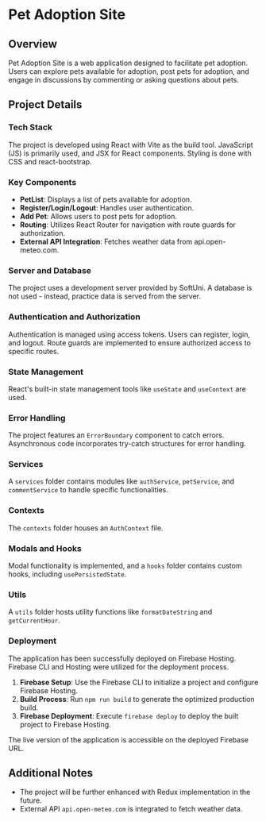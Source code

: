 # Pet Adoption Site

## Overview

Pet Adoption Site is a web application designed to facilitate pet adoption. Users can explore pets available for adoption, post pets for adoption, and engage in discussions by commenting or asking questions about pets.

## Project Details

### Tech Stack

The project is developed using React with Vite as the build tool. JavaScript (JS) is primarily used, and JSX for React components. Styling is done with CSS and react-bootstrap.

### Key Components

- **PetList**: Displays a list of pets available for adoption.
- **Register/Login/Logout**: Handles user authentication.
- **Add Pet**: Allows users to post pets for adoption.
- **Routing**: Utilizes React Router for navigation with route guards for authorization.
- **External API Integration**: Fetches weather data from api.open-meteo.com.

### Server and Database

The project uses a development server provided by SoftUni. A database is not used - instead, practice data is served from the server.

### Authentication and Authorization

Authentication is managed using access tokens. Users can register, login, and logout. Route guards are implemented to ensure authorized access to specific routes.

### State Management

React's built-in state management tools like `useState` and `useContext` are used.

### Error Handling

The project features an `ErrorBoundary` component to catch errors. Asynchronous code incorporates try-catch structures for error handling.

### Services

A `services` folder contains modules like `authService`, `petService`, and `commentService` to handle specific functionalities.

### Contexts

The `contexts` folder houses an `AuthContext` file.

### Modals and Hooks

Modal functionality is implemented, and a `hooks` folder contains custom hooks, including `usePersistedState`.

### Utils

A `utils` folder hosts utility functions like `formatDateString` and `getCurrentHour`.

### Deployment

The application has been successfully deployed on Firebase Hosting. Firebase CLI and Hosting were utilized for the deployment process.

1. **Firebase Setup**: Use the Firebase CLI to initialize a project and configure Firebase Hosting.
2. **Build Process**: Run `npm run build` to generate the optimized production build.
3. **Firebase Deployment**: Execute `firebase deploy` to deploy the built project to Firebase Hosting.

The live version of the application is accessible on the deployed Firebase URL.

## Additional Notes

- The project will be further enhanced with Redux implementation in the future.
- External API `api.open-meteo.com` is integrated to fetch weather data.
